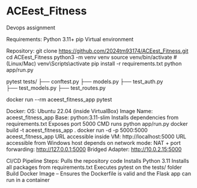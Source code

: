 # ACEest_Fitness
Devops assignment

Requirements:
Python 3.11+
pip 
Virtual environment 

Repository:
git clone https://github.com/2024tm93174/ACEest_Fitness.git
cd ACEest_Fitness
python3 -m venv venv
source venv/bin/activate    # (Linux/Mac)
venv\Scripts\activate
pip install -r requirements.txt
python app/run.py

pytest
tests/
  ├── conftest.py
  ├── models.py
  ├── test_auth.py  
  ├── test_models.py
  ├── test_routes.py   
  
docker run --rm aceest_fitness_app pytest

Docker:
OS: Ubuntu 22.04 (inside VirtualBox)
Image Name: aceest_fitness_app
Base: python:3.11-slim
Installs dependencies from requirements.txt
Exposes port 5000
CMD runs python app/run.py
docker build -t aceest_fitness_app .
docker run -d -p 5000:5000 aceest_fitness_app
URL accessible inside VM: http://localhost:5000
URL accessible from Windows host depends on network mode:
NAT + port forwarding: http://127.0.0.1:5000
Bridged Adapter: http://10.0.2.15:5000

CI/CD Pipeline Steps:
Pulls the repository code
Installs Python 3.11
Installs all packages from requirements.txt
Executes pytest on the tests/ folder
Build Docker Image – Ensures the Dockerfile is valid and the Flask app can run in a container


